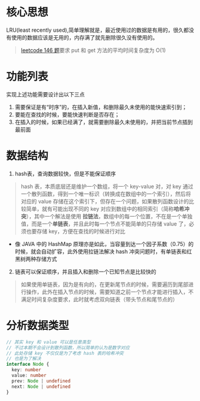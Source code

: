 # 核心思想
LRU(least recently used),简单理解就是，最近使用过的数据是有用的，很久都没有使用的数据应该是无用的，内存满了就先删除很久没有使用的。
> [leetcode 146 题](https://leetcode.cn/problems/lru-cache/)要求 put 和 get 方法的平均时间复杂度为 O(1)

# 功能列表
实现上述功能需要设计出以下三点
1. 需要保证是有“时序”的，在插入新值，和删除最久未使用的能快速索引到；
2. 要能在查找的时候，要能快速判断是否存在；
3. 在插入的时候，如果已经满了，就需要删除最久未使用的，并把当前节点插到最前面


# 数据结构
1. hash表，查询数据较快，但是不能保证顺序
> hash 表，本质底层还是维护一个数组，将一个 key-value 对，对 key 通过一个散列函数，得到一个唯一标识（转换成在数组中的一个索引），然后将对应的 value 存储在这个索引下，但存在一个问题，如果散列函数设计的比较简单，就有可能出现不同的 key 对应到数组中的相同索引（简称**哈希冲突**），其中一个解法是使用 **拉链法**，数组中的每一个位置，不在是一个单独值，而是一个**单链表**，并且此时每一个节点不能简单的只存储 value 了，必须也要存储 key，方便在查找的时候进行对比
- 像 JAVA 中的 HashMap 原理亦是如此，当容量到达一个因子系数（0.75）的时候，就会自动扩容，此外使用拉链法解决 hash 冲突问题时，有单链表和红黑树两种存储方式

2. 链表可以保证顺序，并且插入和删除一个已知节点是比较快的
> 如果使用单链表，因为是有向的，在更新尾节点的时候，需要遍历到尾部进行操作，此外在插入节点的时候，需要知道之前一个节点才能进行插入，不满足时间复杂度要求，此时就考虑双向链表（带头节点和尾节点的）

# 分析数据类型

```ts
// 其实 key 和 value 可以是任意类型
// 不过本期不会设计到散列函数，所以简单的认为是数字对应
// 此处存储 key 不仅仅是为了考虑 hash 表的哈希冲突
// 也是为了解决
interface Node {
  key: number
  value: number
  prev: Node | undefined
  next: Node | undefined
}
```